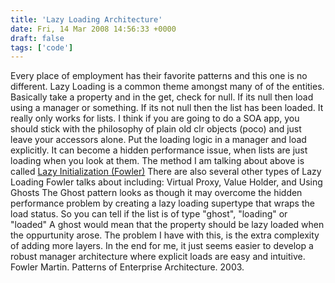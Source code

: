 ```yaml
---
title: 'Lazy Loading Architecture'
date: Fri, 14 Mar 2008 14:56:33 +0000
draft: false
tags: ['code']
---
```


Every place of employment has their favorite patterns and this one is no different. Lazy Loading is a common theme amongst many of of the entities. Basically take a property and in the get, check for null. If its null then load using a manager or something. If its not null then the list has been loaded. It really only works for lists. I think if you are going to do a SOA app, you should stick with the philosophy of plain old clr objects (poco) and just leave your accessors alone. Put the loading logic in a manager and load explicitly. It can become a hidden performance issue, when lists are just loading when you look at them. The method I am talking about above is called [Lazy Initialization (Fowler)](http://martinfowler.com/eaaCatalog/lazyLoad.html) There are also several other types of Lazy Loading Fowler talks about including: Virtual Proxy, Value Holder, and Using Ghosts The Ghost pattern looks as though it may overcome the hidden performance problem by creating a lazy loading supertype that wraps the load status. So you can tell if the list is of type "ghost", "loading" or "loaded" A ghost would mean that the property should be lazy loaded when the oppurtunity arose. The problem I have with this, is the extra complexity of adding more layers. In the end for me, it just seems easier to develop a robust manager architecture where explicit loads are easy and intuitive. Fowler Martin. Patterns of Enterprise Architecture. 2003.
